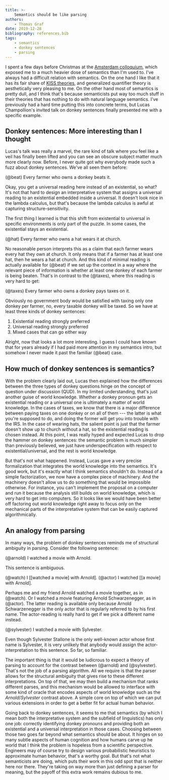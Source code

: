 ```yaml
---
title: >-
    Semantics should be like parsing
authors:
    - Thomas Graf
date: 2019-12-28
bibliography: references.bib
tags:
    - semantics
    - donkey sentences
    - parsing
---
```


<!-- START_SUMMARY_BLOCK -->
I spent a few days before Christmas at the [Amsterdam colloquium](http://events.illc.uva.nl/AC/AC2019/), which exposed me to a much heavier dose of semantics than I'm used to.
I've always had a difficult relation with semantics.
On the one hand I like that it has its fair share of [KISS theories]({filename}2019-07-12_graf_kiss.md), and generalized quantifier theory is aesthetically very pleasing to me.
On the other hand most of semantics is pretty dull, and I think that's because semanticists put way too much stuff in their theories that has nothing to do with natural language semantics.
I've previously had a hard time putting this into concrete terms, but Lucas Champollion's invited talk on donkey sentences finally presented me with a specific example.
<!-- END_SUMMARY_BLOCK -->


## Donkey sentences: More interesting than I thought

Lucas's talk was really a marvel, the rare kind of talk where you feel like a veil has finally been lifted and you can see an obscure subject matter much more clearly now.
Before, I never quite got why everybody made such a fuzz about donkey sentences.
We've all seen them before:

(@beat) Every farmer who owns a donkey beats it.

Okay, you get a universal reading here instead of an existential, so what?
It's not that hard to design an interpretative system that assigns a universal reading to an existential embedded inside a universal.
It doesn't look nice in the lambda calculus, but that's because the lambda calculus is awful at capturing structure-sensitivity.

The first thing I learned is that this shift from existential to universal in specific environments is only part of the puzzle.
In some cases, the existential stays an existential.

(@hat) Every farmer who owns a hat wears it at church.

No reasonable person interprets this as a claim that each farmer wears every hat they own at church.
It only means that if a farmer has at least one hat, then he wears a hat at church.
And this kind of minimal reading is actually available for (@beat) if we set up the context in a way where the relevant piece of information is whether at least one donkey of each farmer is being beaten.
That's in contrast to the (@taxes), where this reading is very hard to get:

(@taxes) Every farmer who owns a donkey pays taxes on it.

Obviously no government body would be satisfied with taxing only one donkey per farmer, no, every taxable donkey will be taxed.
So we have at least three kinds of donkey sentences:

1. Existential reading strongly preferred
2. Universal reading strongly preferred
3. Mixed cases that can go either way

Alright, now that looks a lot more interesting.
I guess I could have known that for years already if I had paid more attention in my semantics intro, but somehow I never made it past the familiar (@beat) case.


## How much of donkey sentences is semantics?

With the problem clearly laid out, Lucas then explained how the differences between the three types of donkey questions hinge on the concept of question under discussion (QUD).
In my limited understanding, that's just another guise of world knowledge.
Whether a donkey pronoun gets an existential reading or a universal one is ultimately a matter of world knowledge.
In the cases of taxes, we know that there is a major difference between paying taxes on one donkey or on all of them --- the latter is what you're supposed to do, and doing the former will get you into trouble with the IRS.
In the case of wearing hats, the salient point is just that the farmer doesn't show up to church without a hat, so the existential reading is chosen instead.
At this point, I was really hyped and expected Lucas to drop the hammer on donkey sentences: the semantic problem is much simpler than previously believed, we just have underspecification with respect to existential/universal, and the rest is world knowledge.

But that's not what happened.
Instead, Lucas gave a very precise formalization that integrates the world knowledge into the semantics.
It's good work, but it's exactly what I think semantics shouldn't do.
Instead of a simple factorization, we now have a complex piece of machinery.
And the machinery doesn't allow us to do something that would be impossible otherwise.
For instance, you can't implement the proposal on a computer and run it because the analysis still builds on world knowledge, which is very hard to get into computers.
So it looks like we would have been better off factoring out world knowledge right away to focus only on the mechanical parts of the interpretative system that can be easily captured algorithmically.


## An analogy from parsing

In many ways, the problem of donkey sentences reminds me of structural ambiguity in parsing.
Consider the following sentence:

(@arnold) I watched a movie with Arnold.

This sentence is ambiguous.

(@watch) I [[watched a movie] with Arnold].
(@actor) I watched [[a movie] with Arnold].

Perhaps me and my friend Arnold watched a movie together, as in (@watch).
Or I watched a movie featuring Arnold Schwarzenegger, as in (@actor).
The latter reading is available only because Arnold Schwarzenegger is the only actor that is regularly referred to by his first name.
The actor-reading is really hard to get if we pick a different name instead.

(@sylvester) I watched a movie with Sylvester.

Even though Sylvester Stallone is the only well-known actor whose first name is Sylvester, it is very unlikely that anybody would assign the actor-interpretation to this sentence.
So far, so familiar.

The important thing is that it would be ludicrous to expect a theory of parsing to account for the contrast between (@arnold) and (@sylvester).
That's not the job of a parsing algorithm.
All we require is that the parser allows for the structural ambiguity that gives rise to these different interpretations.
On top of that, we may then build a mechanism that ranks different parses, and this mechanism would be allowed to interface with some kind of oracle that encodes aspects of world knowledge such as the *Arnold*/*Sylvester* contrast above.
A simple core on top of which we can put various extensions in order to get a better fit for actual human behavior.

Going back to donkey sentences, it seems to me that semantics (by which I mean both the interpretative system and the subfield of linguistics) has only one job: correctly identifying donkey pronouns and providing both an existential and a universal interpretation in those cases.
Choosing between those two goes far beyond what semantics should be about.
It hinges on so many subtle aspects of human cognition and how humans carve up he world that I think the problem is hopeless from a scientific perspective.
Engineers may of course try to design various probabilistic heuristics to approximate human behavior, that's a worthy goal.
But that's not what semanticists are doing, which puts their work in this odd spot that is neither here nor there.
They're taking on way more than just defining a parser for meaning, but the payoff of this extra work remains dubious to me.
